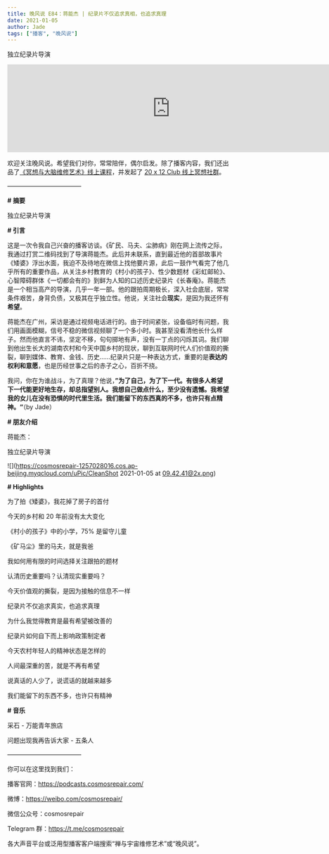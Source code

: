 ```yaml
---
title: 晚风说 E84：蒋能杰 | 纪录片不仅追求真相，也追求真理
date: 2021-01-05
author: Jade
tags: ["播客", "晚风说"]
---
```


独立纪录片导演

<!--more-->

<iframe src="https://player.fireside.fm/v2/trfV16OE+20yJr7sH?theme=light" width="740" height="200" frameborder="0" scrolling="no"></iframe>

欢迎关注晚风说。希望我们对你，常常陪伴，偶尔启发。除了播客内容，我们还出品了[《冥想与大脑维修艺术》线上课程](https://mp.weixin.qq.com/s?__biz=MzA5Nzk4MDMxMg==&mid=2247484680&idx=1&sn=2a5b8f1e1f1c1e6820adf5cc95d997fe&chksm=9099dfffa7ee56e9408aa248731e3e3e502c984ca1e577decc28d66d458f2e93a600dc6d6b40&scene=21#wechat_redirect)，并发起了 [20 x 12 Club 线上冥想社群](https://mp.weixin.qq.com/s?__biz=MzA5Nzk4MDMxMg==&mid=2247484834&idx=1&sn=ebd2c537b12e63baef2e9eaac505c26b&chksm=9099df55a7ee5643ab84485931d52082bbb2a6ee7078bdd536faf2cbbcb7bb22783aeaf13d4b&scene=21#wechat_redirect)。

————————————

**# 摘要**

独立纪录片导演

**# 引言**

这是一次令我自己兴奋的播客访谈。《矿民、马夫、尘肺病》刚在网上流传之际，我通过打赏二维码找到了导演蒋能杰。此后并未联系，直到最近他的首部故事片《矮婆》浮出水面，我迫不及待地在微信上找他要片源，此后一鼓作气看完了他几乎所有的重要作品，从关注乡村教育的《村小的孩子》、性少数题材《彩虹邮轮》、心智障碍群体《一切都会有的》到鲜为人知的口述历史纪录片《长春庵》。蒋能杰是一个相当高产的导演，几乎一年一部。他的跟拍周期极长，深入社会底层，常常条件艰苦，身背负债，又极其在乎独立性。他说，关注社会**现实**，是因为我还怀有**希望**。

蒋能杰在广州，采访是通过视频电话进行的。由于时间紧张，设备临时有问题，我们用画面模糊，信号不稳的微信视频聊了一个多小时。我甚至没看清他长什么样子。然而他直言不讳，坚定不移，句句掷地有声，没有一丁点的闪烁其词。我们聊到他出生长大的湖南农村和今天中国乡村的现状，聊到互联网时代人们价值观的撕裂，聊到媒体、教育、金钱、历史……纪录片只是一种表达方式，重要的是**表达的权利和意愿**，也是历经世事之后的赤子之心，百折不挠。

我问，你在为谁战斗，为了真理？他说，**”为了自己，为了下一代。有很多人希望下一代能更好地生存，却总指望别人。我想自己做点什么，至少没有遗憾。我希望我的女儿在没有恐惧的时代里生活。我们能留下的东西真的不多，也许只有点精神。“**（by Jade）

**# 朋友介绍**

蒋能杰：

独立纪录片导演

![](https://cosmosrepair-1257028016.cos.ap-beijing.myqcloud.com/uPic/CleanShot 2021-01-05 at 09.42.41@2x.png)

**# Highlights**

为了拍《矮婆》，我花掉了房子的首付

今天的乡村和 20 年前没有太大变化

《村小的孩子》中的小学，75% 是留守儿童

《矿马尘》里的马夫，就是我爸

我如何用有限的时间选择关注跟拍的题材

认清历史重要吗？认清现实重要吗？

今天价值观的撕裂，是因为接触的信息不一样

纪录片不仅追求真实，也追求真理

为什么我觉得教育是最有希望被改善的

纪录片如何自下而上影响政策制定者

今天农村年轻人的精神状态是怎样的

人间最深重的苦，就是不再有希望

说真话的人少了，说谎话的就越来越多

我们能留下的东西不多，也许只有精神

**# 音乐**

采石 - 万能青年旅店

问题出现我再告诉大家 - 五条人

————————————

你可以在这里找到我们：

播客官网：https://podcasts.cosmosrepair.com/

微博：https://weibo.com/cosmosrepair/

微信公众号：cosmosrepair

Telegram 群：https://t.me/cosmosrepair

各大声音平台或泛用型播客客户端搜索“禅与宇宙维修艺术”或“晚风说”。
